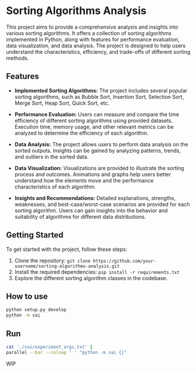 # Sorting Algorithms Analysis

This project aims to provide a comprehensive analysis and insights into various sorting algorithms. It offers a collection of sorting algorithms implemented in Python, along with features for performance evaluation, data visualization, and data analysis. The project is designed to help users understand the characteristics, efficiency, and trade-offs of different sorting methods.

## Features

- **Implemented Sorting Algorithms:** The project includes several popular sorting algorithms, such as Bubble Sort, Insertion Sort, Selection Sort, Merge Sort, Heap Sort, Quick Sort, etc.

- **Performance Evaluation:** Users can measure and compare the time efficiency of different sorting algorithms using provided datasets. Execution time, memory usage, and other relevant metrics can be analyzed to determine the efficiency of each algorithm.

- **Data Analysis:** The project allows users to perform data analysis on the sorted outputs. Insights can be gained by analyzing patterns, trends, and outliers in the sorted data.

- **Data Visualization:** Visualizations are provided to illustrate the sorting process and outcomes. Animations and graphs help users better understand how the elements move and the performance characteristics of each algorithm.

- **Insights and Recommendations:** Detailed explanations, strengths, weaknesses, and best-case/worst-case scenarios are provided for each sorting algorithm. Users can gain insights into the behavior and suitability of algorithms for different data distributions.

## Getting Started

To get started with the project, follow these steps:

1. Clone the repository: `git clone https://github.com/your-username/sorting-algorithms-analysis.git`
2. Install the required dependencies: `pip install -r requirements.txt`
3. Explore the different sorting algorithm classes in the codebase.

## How to use

```sh
python setup.py develop
python -m sai
```

## Run

```bash
cat './sai/experiment_args.txt' |
parallel --bar --colsep ' ' "python -m sai {}"
```

WIP
